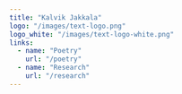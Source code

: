 ```yaml
---
title: "Kalvik Jakkala"
logo: "/images/text-logo.png"
logo_white: "/images/text-logo-white.png"
links:
  - name: "Poetry"
    url: "/poetry"
  - name: "Research"
    url: "/research"
---
```


